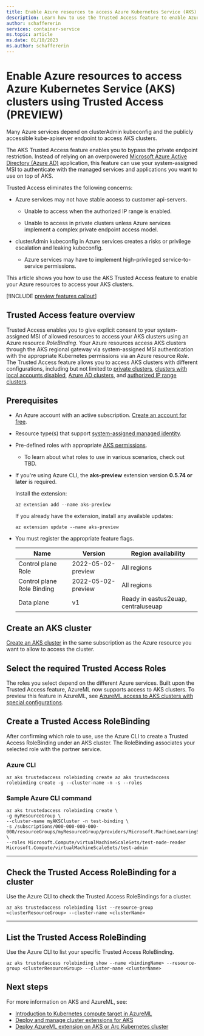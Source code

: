 ```yaml
---
title: Enable Azure resources to access Azure Kubernetes Service (AKS) clusters using Trusted Access
description: Learn how to use the Trusted Access feature to enable Azure resources to access Azure Kubernetes Service (AKS) clusters.
author: schaffererin
services: container-service
ms.topic: article
ms.date: 01/10/2023
ms.author: schaffererin
---
```


# Enable Azure resources to access Azure Kubernetes Service (AKS) clusters using Trusted Access (PREVIEW)

Many Azure services depend on clusterAdmin kubeconfig and the publicly accessible kube-apiserver endpoint to access AKS clusters.

The AKS Trusted Access feature enables you to bypass the private endpoint restriction. Instead of relying on an overpowered [Microsoft Azure Active Directory (Azure AD)](../active-directory/fundamentals/active-directory-whatis.md) application, this feature can use your system-assigned MSI to authenticate with the managed services and applications you want to use on top of AKS.

Trusted Access eliminates the following concerns:

* Azure services may not have stable access to customer api-servers.

  * Unable to access when the authorized IP range is enabled.

  * Unable to access in private clusters unless Azure services implement a complex private endpoint access model.

* clusterAdmin kubeconfig in Azure services creates a risks or privilege escalation and leaking kubeconfig.

  * Azure services may have to implement high-privileged service-to-service permissions.

This article shows you how to use the AKS Trusted Access feature to enable your Azure resources to access your AKS clusters.

[!INCLUDE [preview features callout](./includes/preview/preview-callout.md)]

## Trusted Access feature overview

Trusted Access enables you to give explicit consent to your system-assigned MSI of allowed resources to access your AKS clusters using an Azure resource *RoleBinding*. Your Azure resources access AKS clusters through the AKS regional gateway via system-assigned MSI authentication with the appropriate Kubernetes permissions via an Azure resource *Role*. The Trusted Access feature allows you to access AKS clusters with different configurations, including but not limited to [private clusters](private-clusters.md), [clusters with local accounts disabled](https://azure.microsoft.com/updates/public-preview-create-aks-clusters-without-local-user-accounts-2/), [Azure AD clusters](azure-ad-integration-cli.md), and [authorized IP range clusters](api-server-authorized-ip-ranges.md).

## Prerequisites

* An Azure account with an active subscription. [Create an account for free](https://azure.microsoft.com/free/?WT.mc_id=A261C142F).
* Resource type(s) that support [system-assigned managed identity](../active-directory/managed-identities-azure-resources/overview.md).
* Pre-defined roles with appropriate [AKS permissions](concepts-identity.md).
  * To learn about what roles to use in various scenarios, check out TBD.
* If you're using Azure CLI, the **aks-preview** extension version **0.5.74 or later** is required.

    Install the extension:
  
    ```azurecli
    az extension add --name aks-preview
    ```

    If you already have the extension, install any available updates:

    ```azurecli
    az extension update --name aks-preview
    ```

* You must register the appropriate feature flags.

    | Name | Version | Region availability |
    |---|---|---|
    | Control plane Role | 2022-05-02-preview | All regions |
    | Control plane Role Binding | 2022-05-02-preview | All regions |
    | Data plane | v1 | Ready in eastus2euap, centraluseuap |

## Create an AKS cluster

[Create an AKS cluster](tutorial-kubernetes-deploy-cluster.md) in the same subscription as the Azure resource you want to allow to access the cluster.

## Select the required Trusted Access Roles

The roles you select depend on the different Azure services. Built upon the Trusted Access feature, AzureML now supports access to AKS clusters. To preview this feature in AzureML, see [AzureML access to AKS clusters with special configurations](../machine-learning/azureml-aks-ta-support.md).

## Create a Trusted Access RoleBinding

After confirming which role to use, use the Azure CLI to create a Trusted Access RoleBinding under an AKS cluster. The RoleBinding associates your selected role with the partner service.

### Azure CLI

```azurecli
az aks trustedaccess rolebinding create az aks trustedaccess rolebinding create -g --cluster-name -n -s --roles
```

### Sample Azure CLI command

```azurecli
az aks trustedaccess rolebinding create \
-g myResourceGroup \
--cluster-name myAKSCluster -n test-binding \
-s /subscriptions/000-000-000-000-000/resourceGroups/myResourceGroup/providers/Microsoft.MachineLearningServices/workspaces/MyMachineLearning \
--roles Microsoft.Compute/virtualMachineScaleSets/test-node-reader Microsoft.Compute/virtualMachineScaleSets/test-admin
```

---

## Check the Trusted Access RoleBinding for a cluster

Use the Azure CLI to check the Trusted Access RoleBindings for a cluster.

```azurecli
az aks trustedaccess rolebinding list --resource-group <clusterResourceGroup> --cluster-name <clusterName>
```

---

## List the Trusted Access RoleBinding

Use the Azure CLI to list your specific Trusted Access RoleBinding.

```azurecli
az aks trustedaccess rolebinding show --name <bindingName> --resource-group <clusterResourceGroup> --cluster-name <clusterName>
```

## Next steps

For more information on AKS and AzureML, see:

* [Introduction to Kubernetes compute target in AzureML](../machine-learning/how-to-attach-kubernetes-anywhere.md)
* [Deploy and manage cluster extensions for AKS](/cluster-extensions.md)
* [Deploy AzureML extension on AKS or Arc Kubernetes cluster](../machine-learning/how-to-deploy-kubernetes-extension.md)
